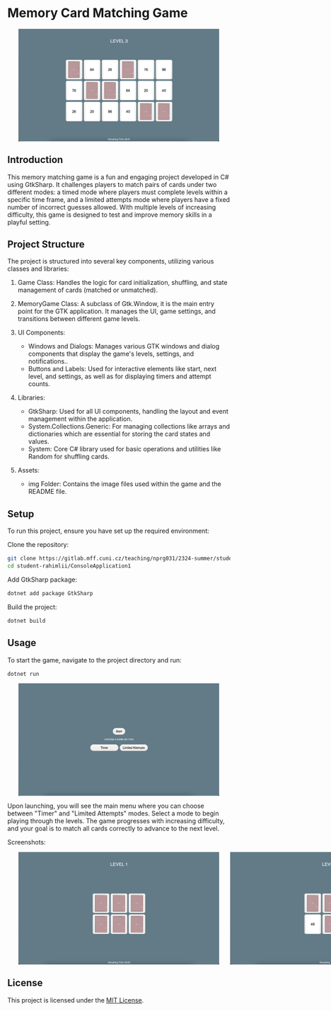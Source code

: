 # Memory Card Matching Game

<div style="display: flex;">
  <img src="ConsoleApplication1/img/gameplay.png" alt="sst1" style="width: 90%;  padding-left: 5%;">
</div>

## Introduction 
This memory matching game is a fun and engaging project developed in C# using GtkSharp. It challenges players to match pairs of cards under two different modes: a timed mode where players must complete levels within a specific time frame, and a limited attempts mode where players have a fixed number of incorrect guesses allowed. With multiple levels of increasing difficulty, this game is designed to test and improve memory skills in a playful setting.

## Project Structure

The project is structured into several key components, utilizing various classes and libraries:

1. Game Class: Handles the logic for card initialization, shuffling, and state management of cards (matched or unmatched).

2. MemoryGame Class:  A subclass of Gtk.Window, it is the main entry point for the GTK application. It manages the UI, game settings, and transitions between different game levels.

3. UI Components:
    - Windows and Dialogs: Manages various GTK windows and dialog components that display the game's levels, settings, and notifications..
    - Buttons and Labels: Used for interactive elements like start, next level, and settings, as well as for displaying timers and attempt counts.

4. Libraries:
    - GtkSharp: Used for all UI components, handling the layout and event management within the application.
    - System.Collections.Generic: For managing collections like arrays and dictionaries which are essential for storing the card states and values.
    - System: Core C# library used for basic operations and utilities like Random for shuffling cards.

5. Assets:
    - img Folder: Contains the image files used within the game and the README file.

## Setup

To run this project, ensure you have set up the required environment:

Clone the repository:
  ```bash
  git clone https://gitlab.mff.cuni.cz/teaching/nprg031/2324-summer/student-rahimlii.git
  cd student-rahimlii/ConsoleApplication1
  ```

Add GtkSharp package:
 ```bash
 dotnet add package GtkSharp
 ```

Build the project:
 ```bash
dotnet build
 ```

## Usage

To start the game, navigate to the project directory and run:

 ```bash
dotnet run
 ```

<div style="display: flex;">
  <img src="ConsoleApplication1/img/Start_Screen.png" alt="sst1" style="width: 90%;  padding-left: 5%;">
</div>

Upon launching, you will see the main menu where you can choose between "Timer" and "Limited Attempts" modes. Select a mode to begin playing through the levels. The game progresses with increasing difficulty, and your goal is to match all cards correctly to advance to the next level.

Screenshots:

<div style="display: flex;">
  <img src="ConsoleApplication1/img/level1.png" alt="sst1" style="width: 90%;  padding-left: 5%;">
   <img src="ConsoleApplication1/img/Level1_play.png" alt="sst1" style="width: 90%;  padding-left: 5%;">
</div>

## License

This project is licensed under the [MIT License](LICENSE).